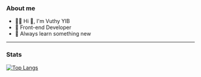 ### About me
- 🧑‍💻 Hi 👋, I'm Vuthy YIB
- 💼 Front-end Developer
- 🌱 Always learn something new

---

### Stats

[![Top Langs](https://github-stats-pi.vercel.app/api/top-langs/?username=Y-VUTHY&layout=compact)](https://github.com/anuraghazra/github-readme-stats)
